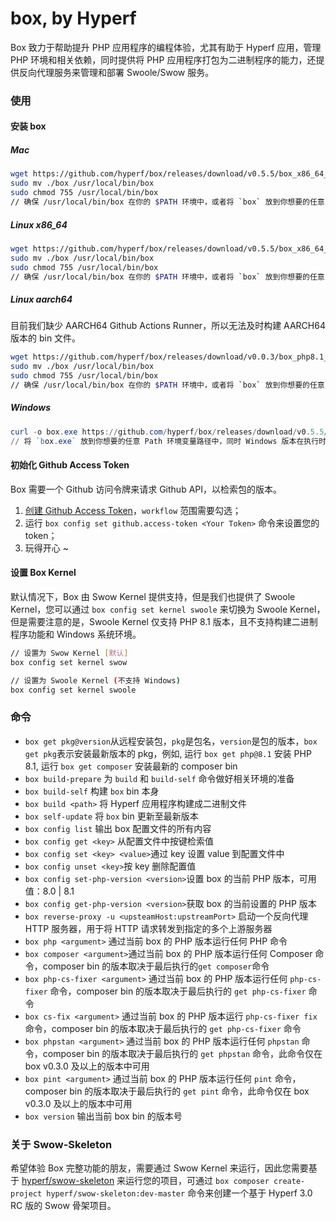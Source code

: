 # box, by Hyperf

Box 致力于帮助提升 PHP 应用程序的编程体验，尤其有助于 Hyperf 应用，管理 PHP 环境和相关依赖，同时提供将 PHP 应用程序打包为二进制程序的能力，还提供反向代理服务来管理和部署 Swoole/Swow 服务。

### 使用

#### 安装 box

##### Mac

```bash
wget https://github.com/hyperf/box/releases/download/v0.5.5/box_x86_64_macos -O box
sudo mv ./box /usr/local/bin/box
sudo chmod 755 /usr/local/bin/box
// 确保 /usr/local/bin/box 在你的 $PATH 环境中，或者将 `box` 放到你想要的任意 $PATH 路径中
```

##### Linux x86_64

```bash
wget https://github.com/hyperf/box/releases/download/v0.5.5/box_x86_64_linux -O box
sudo mv ./box /usr/local/bin/box
sudo chmod 755 /usr/local/bin/box
// 确保 /usr/local/bin/box 在你的 $PATH 环境中，或者将 `box` 放到你想要的任意 $PATH 路径中
```
##### Linux aarch64

目前我们缺少 AARCH64 Github Actions Runner，所以无法及时构建 AARCH64 版本的 bin 文件。

```bash
wget https://github.com/hyperf/box/releases/download/v0.0.3/box_php8.1_aarch64_linux -O box
sudo mv ./box /usr/local/bin/box
sudo chmod 755 /usr/local/bin/box
// 确保 /usr/local/bin/box 在你的 $PATH 环境中，或者将 `box` 放到你想要的任意 $PATH 路径中
```

##### Windows

```powershell
curl -o box.exe https://github.com/hyperf/box/releases/download/v0.5.5/box_x64_windows.exe
// 将 `box.exe` 放到你想要的任意 Path 环境变量路径中，同时 Windows 版本在执行时需要在命令行中使用 `box.exe` 而不是 `box`
```

#### 初始化 Github Access Token

Box 需要一个 Github 访问令牌来请求 Github API，以检索包的版本。

1. [创建 Github Access Token](https://github.com/settings/tokens/new)，`workflow` 范围需要勾选；
2. 运行 `box config set github.access-token <Your Token>` 命令来设置您的 token；
3. 玩得开心 ~

#### 设置 Box Kernel

默认情况下，Box 由 Swow Kernel 提供支持，但是我们也提供了 Swoole Kernel，您可以通过 `box config set kernel swoole` 来切换为 Swoole Kernel，但是需要注意的是，Swoole Kernel 仅支持 PHP 8.1 版本，且不支持构建二进制程序功能和 Windows 系统环境。

```bash
// 设置为 Swow Kernel [默认]
box config set kernel swow

// 设置为 Swoole Kernel (不支持 Windows)
box config set kernel swoole
```

### 命令

- `box get pkg@version`从远程安装包，`pkg`是包名，`version`是包的版本，`box get pkg`表示安装最新版本的 pkg，例如, 运行 `box get php@8.1` 安装 PHP 8.1, 运行 `box get composer` 安装最新的 composer bin
- `box build-prepare` 为 `build` 和 `build-self` 命令做好相关环境的准备
- `box build-self` 构建 `box` bin 本身
- `box build <path>` 将 Hyperf 应用程序构建成二进制文件
- `box self-update` 将 `box` bin 更新至最新版本
- `box config list` 输出 box 配置文件的所有内容
- `box config get <key>` 从配置文件中按键检索值
- `box config set <key> <value>`通过 key 设置 value 到配置文件中
- `box config unset <key>`按 key 删除配置值
- `box config set-php-version <version>`设置 box 的当前 PHP 版本，可用值：8.0 | 8.1
- `box config get-php-version <version>`获取 box 的当前设置的 PHP 版本
- `box reverse-proxy -u <upsteamHost:upstreamPort>` 启动一个反向代理 HTTP 服务器，用于将 HTTP 请求转发到指定的多个上游服务器
- `box php <argument>` 通过当前 box 的 PHP 版本运行任何 PHP 命令
- `box composer <argument>`通过当前 box 的 PHP 版本运行任何 Composer 命令，composer bin 的版本取决于最后执行的`get composer`命令
- `box php-cs-fixer <argument>` 通过当前 box 的 PHP 版本运行任何 `php-cs-fixer` 命令，composer bin 的版本取决于最后执行的 `get php-cs-fixer` 命令
- `box cs-fix <argument>` 通过当前 box 的 PHP 版本运行 `php-cs-fixer fix` 命令，composer bin 的版本取决于最后执行的 `get php-cs-fixer` 命令
- `box phpstan <argument>` 通过当前 box 的 PHP 版本运行任何 `phpstan` 命令，composer bin 的版本取决于最后执行的 `get phpstan` 命令，此命令仅在 box v0.3.0 及以上的版本中可用
- `box pint <argument>` 通过当前 box 的 PHP 版本运行任何 `pint` 命令，composer bin 的版本取决于最后执行的 `get pint` 命令，此命令仅在 box v0.3.0 及以上的版本中可用
- `box version` 输出当前 box bin 的版本号

### 关于 Swow-Skeleton

希望体验 Box 完整功能的朋友，需要通过 Swow Kernel 来运行，因此您需要基于 [hyperf/swow-skeleton](https://github.com/hyperf/swow-skeleton) 来运行您的项目，可通过 `box composer create-project hyperf/swow-skeleton:dev-master` 命令来创建一个基于 Hyperf 3.0 RC 版的 Swow 骨架项目。
